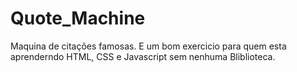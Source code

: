﻿# Quote_Machine
Maquina de  citações famosas. E um bom exercicio para quem esta aprenderndo HTML, CSS e Javascript sem nenhuma Bliblioteca.
